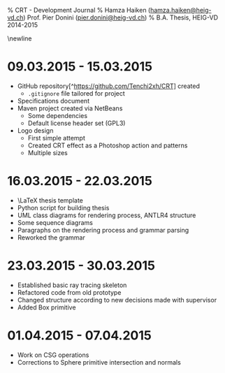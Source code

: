 % CRT - Development Journal
% Hamza Haiken (hamza.haiken@heig-vd.ch)
  Prof. Pier Donini (pier.donini@heig-vd.ch)
% B.A. Thesis, HEIG-VD 2014-2015

\newline

# 09.03.2015 - 15.03.2015

- GitHub repository[^https://github.com/Tenchi2xh/CRT] created
    - `.gitignore` file tailored for project
- Specifications document
- Maven project created via NetBeans
    - Some dependencies
    - Default license header set (GPL3)
- Logo design
    - First simple attempt
    - Created CRT effect as a Photoshop action and patterns
    - Multiple sizes

# 16.03.2015 - 22.03.2015

- \LaTeX thesis template
- Python script for building thesis
- UML class diagrams for rendering process, ANTLR4 structure
- Some sequence diagrams
- Paragraphs on the rendering process and grammar parsing
- Reworked the grammar

# 23.03.2015 - 30.03.2015

- Established basic ray tracing skeleton
- Refactored code from old prototype
- Changed structure according to new decisions made with supervisor
- Added Box primitive

# 01.04.2015 - 07.04.2015

- Work on CSG operations
- Corrections to Sphere primitive intersection and normals